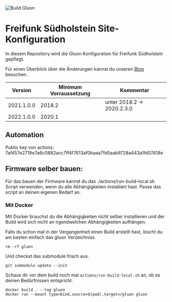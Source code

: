 ![Build Gluon](https://github.com/ffsh/site/workflows/Build%20Gluon/badge.svg)

# Freifunk Südholstein Site-Konfiguration

In diesem Repository wird die Gluon Konfiguration für Freifunk Südholstein gepflegt.

Für einen Überblick über die Änderungen kannst du unseren [Blog](https://freifunk-suedholstein.de) besuchen.

| Version    | Minimum Vorraussetzung | Kommentar                  |
|------------|------------------------|----------------------------|
| 2021.1.0.0 | 2018.2                 | unter 2018.2 -> 2020.2.3.0 |
| 2022.1.0.0 | 2020.1                 |                            |

## Automation
Public key von actions: 7af457e2719e7a6c0882acc7ff4f7613af0baaa7fd5aab9728a443a1fd07418e

## Firmware selber bauen:

Für das bauen der Firmware kannst du das ./actions/run-build-local.sh Script verwenden, wenn du alle Abhängigkeiten installiert hast.
Passe das script an deinen eigenen Bedarf an.

### Mit Docker

Mit Docker brauchst du die Abhängigkeiten nicht selber installieren und der Build wird sich nicht an irgendwelchen Abhängigkeiten aufhängen.

Falls du schon mal in der Vergangenheit einen Build erstellt hast, löscht du am besten einfach das gluon Verzeichniss.
```
rm -rf gluon
```
Und checkst das submodule frisch aus.

```
git submodule update --init
```
Schaue dir vor dem build noch mal `actions/run-build-local.sh` an, ob es deinen Bedürfnissen entspricht.

```
docker build . --tag gluon
docker run --mount type=bind,source=$(pwd),target=/gluon gluon
```
